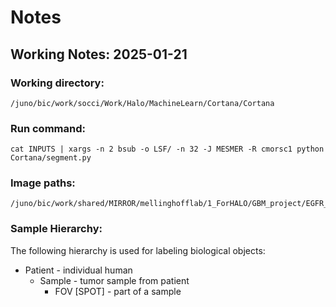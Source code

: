 # Notes

## Working Notes: 2025-01-21

### Working directory:

```
/juno/bic/work/socci/Work/Halo/MachineLearn/Cortana/Cortana
```

### Run command:

```
cat INPUTS | xargs -n 2 bsub -o LSF/ -n 32 -J MESMER -R cmorsc1 python Cortana/segment.py 
```

### Image paths:

```
/juno/bic/work/shared/MIRROR/mellinghofflab/1_ForHALO/GBM_project/EGFR_Cohort1_TME
```

### Sample Hierarchy:

The following hierarchy is used for labeling biological objects:

- Patient - individual human
    - Sample - tumor sample from patient
        - FOV [SPOT] - part of a sample


